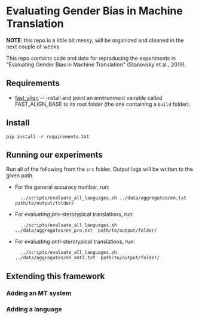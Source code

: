 # Evaluating Gender Bias in Machine Translation

**NOTE**: this repo is a little bit messy, will be organized and cleaned in the next couple of weeks

This repo contains code and data for reproducing the experiments in "Evaluating Gender Bias in Machine Translation" (Stanovsky et al., 2019).

## Requirements
* [fast_align](https://github.com/clab/fast_align) -- install and point an environment variable called FAST_ALIGN_BASE to its root folder (the one containing a `build` folder).

## Install
`pip install -r requirements.txt`

## Running our experiments 
Run all of the following from the  `src` folder. Output logs will be written to the given
path.
* For the general accuracy number, run:

        ../scripts/evaluate_all_languages.sh ../data/aggregates/en.txt  path/to/output/folder/

* For evaluating *pro*-sterotypical translations, run:

        ../scripts/evaluate_all_languages.sh ../data/aggregates/en_pro.txt  path/to/output/folder/

* For evaluating *anti*-sterotypical translations, run:

        ../scripts/evaluate_all_languages.sh ../data/aggregates/en_anti.txt  path/to/output/folder/


## Extending this framework

### Adding an MT system

### Adding a language

